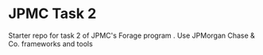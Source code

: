 # JPMC Task 2
Starter repo for task 2 of JPMC's Forage program .
Use JPMorgan Chase & Co. frameworks and tools
